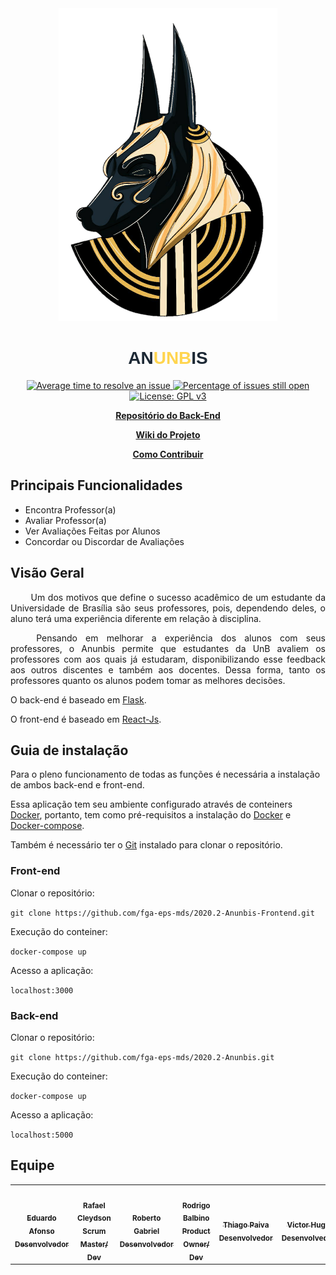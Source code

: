 
<div align="center">
    <img src="https://github.com/fga-eps-mds/2020.2-Anunbis/blob/develop/docs/images/logo.png" height="500px" width="350px"></img>
</div>

<h1>
    <div align="center">
        <b style="font-family: Arial;">
            <span style="color:#1D2935">AN</span><span style="color:#FFD54F">UNB</span><span style="color:#1D2935">IS</span>
        </b>
    </div>
</h1>

<p align="center">
    <a href="http://isitmaintained.com/project/fga-eps-mds/2020.2-Anunbis">
    <img alt="Average time to resolve an issue" src="http://isitmaintained.com/badge/resolution/fga-eps-mds/2020.2-Anunbis.svg">
    <a href="http://isitmaintained.com/project/fga-eps-mds/2020.2-Anunbis">
    <img alt="Percentage of issues still open" src="http://isitmaintained.com/badge/open/fga-eps-mds/2020.2-Anunbis.svg">
    <a href="https://www.gnu.org/licenses/gpl-3.0">
    <img alt="License: GPL v3" src="https://img.shields.io/badge/License-GPLv3-blue.svg">
</p>

<p align="center">
    <a href="https://github.com/fga-eps-mds/2020.2-Anunbis"><strong>Repositório do Back-End</strong></a>
</p>
<p align="center">
    <a href="https://fga-eps-mds.github.io/2020.2-Anunbis/"><strong>Wiki do Projeto</strong></a>
</p>
<p align="center">
    <a href="https://fga-eps-mds.github.io/2020.2-Anunbis/como_contribuir/"><strong>Como Contribuir</strong></a>
</p>
    
## Principais Funcionalidades

* Encontra Professor(a)
* Avaliar Professor(a)
* Ver Avaliações Feitas por Alunos
* Concordar ou Discordar de Avaliações
    
## Visão Geral

<p align="justify"> &emsp;&emsp; Um dos motivos que define o sucesso acadêmico de um estudante da Universidade de Brasília são seus professores, pois, dependendo deles, o aluno terá uma experiência diferente em relação à disciplina. </p>

<p align = "justify"> &emsp;&emsp; Pensando em melhorar a experiência dos alunos com seus professores, o Anunbis permite que estudantes da UnB avaliem os professores com aos quais já estudaram, disponibilizando esse feedback aos outros discentes e também aos docentes. Dessa forma, tanto os professores quanto os alunos podem tomar as melhores decisões. </p>

O back-end é baseado em [Flask](https://flask.palletsprojects.com/en/1.1.x/).

O front-end é baseado em [React-Js](https://reactjs.org/). 

## Guia de instalação
Para o pleno funcionamento de todas as funções é necessária a instalação de ambos back-end e front-end.

Essa aplicação tem seu ambiente configurado através de conteiners [Docker](https://www.docker.com), portanto, tem como pré-requisitos a instalação do [Docker](https://www.docker.com/get-started) e [Docker-compose](https://docs.docker.com/compose/install/).

Também é necessário ter o [Git](https://git-scm.com) instalado para clonar o repositório.

### Front-end

Clonar o repositório:

`git clone https://github.com/fga-eps-mds/2020.2-Anunbis-Frontend.git`

Execução do conteiner:

`docker-compose up`

Acesso a aplicação:

`localhost:3000`

### Back-end

Clonar o repositório:

`git clone https://github.com/fga-eps-mds/2020.2-Anunbis.git`

Execução do conteiner:

`docker-compose up`

Acesso  a aplicação:

`localhost:5000`

## Equipe
<table>
    <tr>
     <!-- Eduardo   -->
        <td align="center"><a href="https://github.com/oEduardoAfonso"><img style="border-radius: 50%;" src="https://avatars.githubusercontent.com/u/54921791?s=400&u=12d7cd0e0fdb7e4540dd786c4cc936167d8b7666&v=4" width="100px;" alt=""/><br /><sub><b>Eduardo Afonso</b><br><b>Desenvolvedor</b></sub></a><br /></td>
     <!-- Rafael -->
        <td align="center"><a href="https://github.com/RcleydsonR">
        <img style="border-radius: 50%;" src="https://avatars.githubusercontent.com/u/74625814?s=460&u=c3b77eaa289d931e139e184d494e0151956372a8&v=4"width="100px;" alt=""/>
        <br /><sub><b>Rafael Cleydson</b><br><b>Scrum Master/ Dev</b></sub></a><br /></td>
         <!-- Roberto  -->
        <td align="center"><a href="https://github.com/mangabeiras"><img style="border-radius: 50%;" src="https://avatars.githubusercontent.com/u/54643519?s=400&u=e818422fc51e3e58e20e2bfc28bcdcd96a3acf62&v=4" width="100px;" alt=""/><br /><sub><b>Roberto Gabriel</b><br><b>Desenvolvedor</sub></a><br /></td>
     <!-- Rodrigo     -->
        <td align="center"><a href=https://github.com/Balbinoo><img style="border-radius: 50%;" src="https://avatars.githubusercontent.com/u/54644626?s=400&u=8d36fb668cd69ccd23d5827ae9e1b86a937eefa1&v=4" width="100px;" alt=""/><br /><sub><b>Rodrigo Balbino</b><br><b>Product Owner/ Dev</b></sub></a><br /></td>
    <!-- Thiago  -->
        <td align="center"><a href=https://github.com/thiagohdaqw><img style="border-radius: 50%;" src="https://avatars.githubusercontent.com/u/54081877?s=400&u=c1add0666adbf836efe972df83a854185477c2cc&v=4" width="100px;" alt=""/><br /><sub><b>Thiago Paiva</b><br><b>Desenvolvedor</sub></a><br/></td>
     <!-- Victor -->
        <td align="center"><a href=https://github.com/victorhugo21><img style="border-radius: 50%;" src="https://avatars.githubusercontent.com/u/54643372?s=400&u=662c17b015a365ca35b5b4ea519c0fd64fd00184&v=4" width="100px;" alt=""/><br /><sub><b>Victor Hugo</b><br><b>Desenvolvedor</sub></a><br/></td>
        </tr>
    </table>
